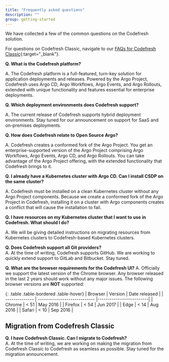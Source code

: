 ```yaml
---
title: "Frequently asked questions"
description: ""
group: getting-started
---
```

We have collected a few of the common questions on the Codefresh solution.  

For questions on Codefresh Classic, navigate to our [FAQs for Codefresh Classic](https://codefresh.io/docs/docs/getting-started/faq/){:target="\_blank"}.


**Q. What is the Codefresh platform?**  

A. The Codefresh platform is a full-featured, turn-key solution for application deployments and releases. Powered by the Argo Project, Codefresh uses Argo CD, Argo Workflows, Argo Events, and Argo Rollouts, extended with unique functionality and features essential for enterprise deployments.   

**Q. Which deployment environments does Codefresh support?**  

A. The current release of Codefresh supports hybrid deployment environments. Stay tuned for our announcement on support for SaaS and on-premises deployments.   

**Q. How does Codefresh relate to Open Source Argo?**   

A. Codefresh creates a conformed fork of the Argo Project. You get an enterprise-supported version of the Argo Project comprising Argo Workflows, Argo Events, Argo CD, and Argo Rollouts. You can take advantage of the Argo Project offering, with the extended functionality that Codefresh brings to it.

**Q. I already have a Kubernetes cluster with Argo CD. Can I install CSDP on the same cluster?**  

A. Codefresh must be installed on a clean Kubernetes cluster without any Argo Project components. Because we create a conformed fork of the Argo Project in Codefresh, installing it on a cluster with Argo components creates a conflict that will cause the installation to fail.

**Q. I have resources on my Kubernetes cluster that I want to use in Codefresh. What should I do?**   

A. We will be giving detailed instructions on migrating resources from Kubernetes clusters to Codefresh-based Kubernetes clusters.       

**Q. Does Codefresh support all Git providers?**  
A. At the time of writing, Codefresh supports GitHub. We are working to quickly extend support to GitLab and Bitbucket. Stay tuned.

**Q. What are the browser requirements for the Codefresh UI?** 
A. Officially we support the latest version of the Chrome browser. Any browser released in the last 2 years should work without any major issues.
The following browser versions are **NOT** supported:

{: .table .table-bordered .table-hover}
| Browser          | Version                 | Date released                  |
| -------------- | ---------------------------- |-------------------------|
| Chrome       | < 51 | May 2016 |
| Firefox  | < 54 |  Jun 2017 |
| Edge        | < 14 | Aug 2016 |
| Safari   | < 10  | Sep 2016 |


## Migration from Codefresh Classic

**Q. I have Codefresh Classic. Can I migrate to Codefresh?**  
A. At the time of writing, we are working on making the migration from Codefresh Classic to Codefresh as seamless as possible. Stay tuned for the migration announcement.

